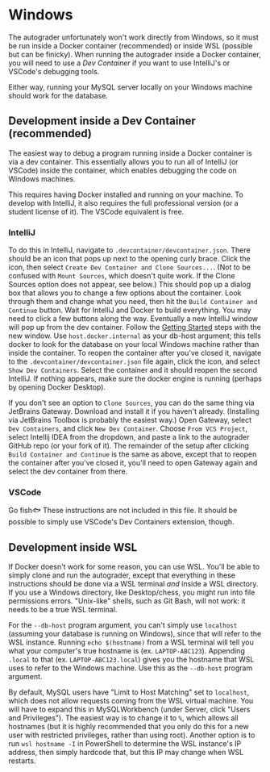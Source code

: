 # Windows

The autograder unfortunately won't work directly from Windows, so it must be run inside a Docker container
(recommended) or inside WSL (possible but can be finicky). When running the autograder inside a Docker container,
you will need to use a _Dev Container_ if you want to use IntelliJ's or VSCode's debugging tools.

Either way, running your MySQL server locally on your Windows machine should work for the database.

## Development inside a Dev Container (recommended)

The easiest way to debug a program running inside a Docker container is via a dev container. This essentially allows
you to run all of IntelliJ (or VSCode) inside the container, which enables debugging the code on Windows machines.

This requires having Docker installed and running on your machine. To develop with IntelliJ, it also requires the full
professional version (or a student license of it). The VSCode equivalent is free.

### IntelliJ

To do this in IntelliJ, navigate to `.devcontainer/devcontainer.json`. There should be an icon that pops up next to
the opening curly brace. Click the icon, then select `Create Dev Container and Clone Sources...`. (Not to be confused
with `Mount Sources`, which doesn't quite work. If the Clone Sources option does not appear, see below.) This should
pop up a dialog box that allows you to change a few options about the container. Look through them
and change what you need, then hit the `Build Container and Continue` button. Wait for IntelliJ and Docker to build
everything. You may need to click a few buttons along the way. Eventually a new IntelliJ window will pop up from the
dev container. Follow the [Getting Started](getting-started.md) steps with the new window.
Use `host.docker.internal` as your db-host argument; this tells docker to look for the database on your local Windows
machine rather than inside the container. To reopen the container after you've closed it, navigate to the
`.devcontainer/devcontainer.json` file again, click the icon, and select `Show Dev Containers`. Select the container
and it should reopen the second IntelliJ. If nothing appears, make sure the docker engine is running
(perhaps by opening Docker Desktop).

If you don't see an option to `Clone Sources`, you can do the same thing via JetBrains Gateway. Download and install
it if you haven't already. (Installing via JetBrains Toolbox is probably the easiest way.) Open Gateway, select
`Dev Containers`, and click `New Dev Container`. Choose `From VCS Project`, select Intellij IDEA from the dropdown,
and paste a link to the autograder GitHub repo (or your fork of it). The remainder of the setup after clicking
`Build Container and Continue` is the same as above, except that to reopen the container after you've closed it, you'll
need to open Gateway again and select the dev container from there.

### VSCode

Go fish🐟 These instructions are not included in this file. It should be possible to simply use VSCode's Dev Containers
extension, though.

## Development inside WSL

If Docker doesn't work for some reason, you can use WSL. You'll be able to simply clone and run the autograder, except
that everything in these instructions should be done via a WSL terminal _and_ inside a WSL directory. If you use a
Windows directory, like Desktop/chess, you might run into file permissions errors. "Unix-like" shells, such as Git
Bash, will not work: it needs to be a true WSL terminal.

For the `--db-host` program argument, you can't simply use `localhost` (assuming your database is running on Windows),
since that will refer to the WSL instance. Running `echo $(hostname)` from a WSL terminal will tell you what your
computer's true hostname is (ex. `LAPTOP-ABC123`). Appending `.local` to that (ex. `LAPTOP-ABC123.local`) gives you
the hostname that WSL uses to refer to the Windows machine. Use this as the `--db-host` program argument.

By default, MySQL users have "Limit to Host Matching" set to `localhost`, which does not allow requests coming from the
WSL virtual machine. You will have to expand this in MySQLWorkbench (under Server, click "Users and Privileges"). The
easiest way is to change it to `%`, which allows all hostnames (but it is highly recommended that you only do this for a
new user with restricted privileges, rather than using root). Another option is to run `wsl hostname -I` in PowerShell
to determine the WSL instance's IP address, then simply hardcode that, but this IP may change when WSL restarts.